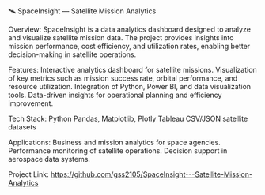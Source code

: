 🛰 SpaceInsight — Satellite Mission Analytics

Overview:
SpaceInsight is a data analytics dashboard designed to analyze and visualize satellite mission data. The project provides insights into mission performance, cost efficiency, and utilization rates, enabling better decision-making in satellite operations.

Features:
Interactive analytics dashboard for satellite missions.
Visualization of key metrics such as mission success rate, orbital performance, and resource utilization.
Integration of Python, Power BI, and data visualization tools.
Data-driven insights for operational planning and efficiency improvement.

Tech Stack:
Python
Pandas, Matplotlib, Plotly
Tableau
CSV/JSON satellite datasets

Applications:
Business and mission analytics for space agencies.
Performance monitoring of satellite operations.
Decision support in aerospace data systems.

Project Link:
https://github.com/gss2105/SpaceInsight---Satellite-Mission-Analytics
